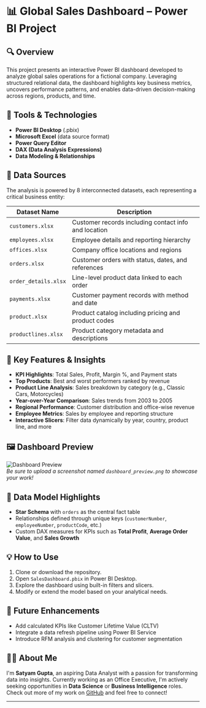 # 📊 Global Sales Dashboard – Power BI Project

## 🔍 Overview
This project presents an interactive Power BI dashboard developed to analyze global sales operations for a fictional company. Leveraging structured relational data, the dashboard highlights key business metrics, uncovers performance patterns, and enables data-driven decision-making across regions, products, and time.

## 🧰 Tools & Technologies
- **Power BI Desktop** (.pbix)
- **Microsoft Excel** (data source format)
- **Power Query Editor**
- **DAX (Data Analysis Expressions)**
- **Data Modeling & Relationships**

## 📁 Data Sources

The analysis is powered by 8 interconnected datasets, each representing a critical business entity:

| Dataset Name         | Description                                              |
|----------------------|----------------------------------------------------------|
| `customers.xlsx`     | Customer records including contact info and location     |
| `employees.xlsx`     | Employee details and reporting hierarchy                 |
| `offices.xlsx`       | Company office locations and regions                     |
| `orders.xlsx`        | Customer orders with status, dates, and references       |
| `order_details.xlsx` | Line-level product data linked to each order             |
| `payments.xlsx`      | Customer payment records with method and date            |
| `product.xlsx`       | Product catalog including pricing and product codes      |
| `productlines.xlsx`  | Product category metadata and descriptions               |

## 📌 Key Features & Insights

- **KPI Highlights**: Total Sales, Profit, Margin %, and Payment stats
- **Top Products**: Best and worst performers ranked by revenue
- **Product Line Analysis**: Sales breakdown by category (e.g., Classic Cars, Motorcycles)
- **Year-over-Year Comparison**: Sales trends from 2003 to 2005
- **Regional Performance**: Customer distribution and office-wise revenue
- **Employee Metrics**: Sales by employee and reporting structure
- **Interactive Slicers**: Filter data dynamically by year, country, product line, and more

## 🖼️ Dashboard Preview

![Dashboard Preview](./dashboard_preview.png)  
*Be sure to upload a screenshot named `dashboard_preview.png` to showcase your work!*

## 🧠 Data Model Highlights

- **Star Schema** with `orders` as the central fact table
- Relationships defined through unique keys (`customerNumber`, `employeeNumber`, `productCode`, etc.)
- Custom DAX measures for KPIs such as **Total Profit**, **Average Order Value**, and **Sales Growth**

## 💡 How to Use

1. Clone or download the repository.
2. Open `SalesDashboard.pbix` in Power BI Desktop.
3. Explore the dashboard using built-in filters and slicers.
4. Modify or extend the model based on your analytical needs.

## 🚀 Future Enhancements

- Add calculated KPIs like Customer Lifetime Value (CLTV)
- Integrate a data refresh pipeline using Power BI Service
- Introduce RFM analysis and clustering for customer segmentation

## 🙋‍♂️ About Me

I'm **Satyam Gupta**, an aspiring Data Analyst with a passion for transforming data into insights. Currently working as an Office Executive, I'm actively seeking opportunities in **Data Science** or **Business Intelligence** roles. Check out more of my work on [GitHub](#) and feel free to connect!

---

